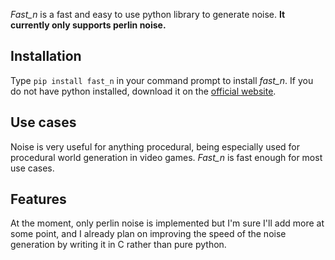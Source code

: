 *Fast_n* is a fast and easy to use python library to generate noise. **It currently only supports perlin noise.**

## Installation

Type ``pip install fast_n`` in your command prompt to install *fast_n*. If you do not have python installed, download it on the [official website](https://www.python.org/downloads/).

## Use cases

Noise is very useful for anything procedural, being especially used for procedural world generation in video games. *Fast_n* is fast enough for most use cases.

## Features

At the moment, only perlin noise is implemented but I'm sure I'll add more at some point, and I already plan on improving the speed of the noise generation by writing it in C rather than pure python.